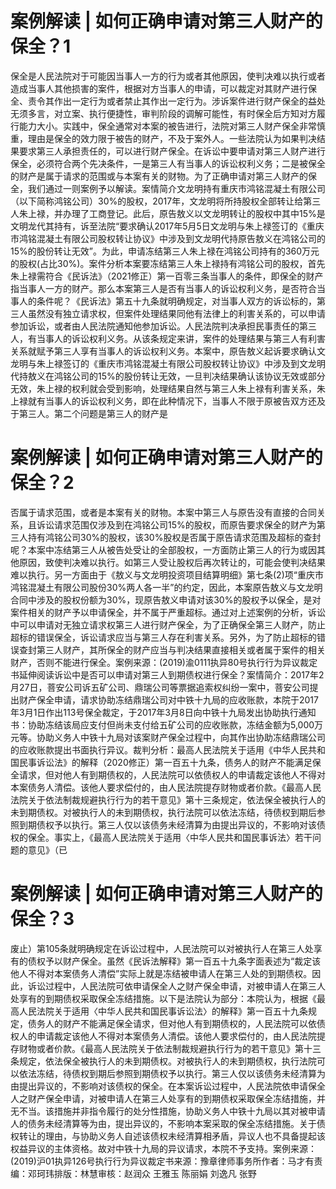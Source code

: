 # 案例解读 | 如何正确申请对第三人财产的保全？1

保全是人民法院对于可能因当事人一方的行为或者其他原因，使判决难以执行或者造成当事人其他损害的案件，根据对方当事人的申请，可以裁定对其财产进行保全、责令其作出一定行为或者禁止其作出一定行为。涉诉案件进行财产保全的益处无须多言，对立案、执行便捷性，审判阶段的调解可能性，有时保全后方知对方履行能力大小。实践中，保全通常对本案的被告进行，法院对第三人财产保全非常慎重，理由是保全的效力限于被告的财产，不及于案外人。一些法院认为如果判决结果要求第三人承担责任的，可以进行财产保全。在诉讼中要申请对第三人财产进行保全，必须符合两个先决条件，一是第三人有当事人的诉讼权利义务；二是被保全的财产是属于请求的范围或与本案有关的财物。为了正确申请对第三人财产的保全，我们通过一则案例予以解读。案情简介文龙明持有重庆市鸿铭混凝土有限公司（以下简称鸿铭公司）30%的股权，2017年，文龙明将所持股权全部转让给第三人朱上禄，并办理了工商登记。此后，原告敖义以文龙明转让的股权中其中15%是文明龙代其持有，诉至法院“要求确认2017年5月5日文龙明与朱上禄签订的《重庆市鸿铭混凝土有限公司股权转让协议》中涉及到文龙明代持原告敖义在鸿铭公司的15%的股份转让无效”。为此，申请冻结第三人朱上禄在鸿铭公司持有的360万元的股权(占比30%)。案件分析本案要冻结第三人朱上禄持有鸿铭公司的股权，首先朱上禄需符合《民诉法》（2021修正）第一百零三条当事人的条件，即保全的财产指当事人一方的财产。那么本案第三人是否有当事人的诉讼权利义务，是否符合当事人的条件呢？《民诉法》第五十九条就明确规定，对当事人双方的诉讼标的，第三人虽然没有独立请求权，但案件处理结果同他有法律上的利害关系的，可以申请参加诉讼，或者由人民法院通知他参加诉讼。人民法院判决承担民事责任的第三人，有当事人的诉讼权利义务。从该条规定来讲，案件的处理结果与第三人有利害关系就赋予第三人享有当事人的诉讼权利义务。本案中，原告敖义起诉要求确认文龙明与朱上禄签订的《重庆市鸿铭混凝土有限公司股权转让协议》中涉及到文龙明代持敖义在鸿铭公司的15%的股份转让无效，一旦判决结果确认该协议无效或部分无效，朱上禄的权利就会受到影响，处理结果自然与第三人朱上禄有利害关系，朱上禄就有当事人的诉讼权利义务，即在此种情况下，当事人不限于原被告双方还及于第三人。第二个问题是第三人的财产是

# 案例解读 | 如何正确申请对第三人财产的保全？2

否属于请求范围，或者是本案有关的财物。本案中第三人与原告没有直接的合同关系，且诉讼请求范围仅涉及到在鸿铭公司15%的股权，而原告要求保全的财产为第三人持有鸿铭公司30%的股权，该30%股权是否属于原告请求范围及超标的查封呢？本案中冻结第三人从被告处受让的全部股权，一方面防止第三人的行为或因其他原因，致使判决难以执行。如第三人受让股权后再次转让的，可能会使判决结果难以执行。另一方面由于《敖义与文龙明投资项目结算明细》第七条(2)项“重庆市鸿铭混凝土有限公司股份30%两人各一半”的约定，因此，本案原告敖义与文龙明合同中涉及的股权份额为30%，现原告敖义申请对该30%的股权予以保全，是对案件相关的财产予以申请保全，并不属于严重超标。通过对上述案例的分析，诉讼中可以申请对无独立请求权第三人进行财产保全，为了正确保全第三人财产，防止超标的错误保全，诉讼请求应当与第三人存在利害关系。另外，为了防止超标的错误查封第三人财产，其所保全的财产应当与判决结果直接相关或者属于案件的相关财产，否则不能进行保全。案例来源：(2019)渝0111执异80号执行行为异议裁定书延伸阅读诉讼中是否可以申请对第三人到期债权进行保全？案情简介：2017年2月27日，菩安公司诉五矿公司、鼎瑞公司等票据追索权纠纷一案中，菩安公司提出财产保全申请，请求协助冻结鼎瑞公司对中铁十九局的应收账款，本院于2017年3月1日作出113号保全裁定，于2017年3月8日向中铁十九局发出协助执行通知书：协助冻结该局应支付但尚未支付给五矿公司的应收账款，冻结金额为5,000万元等。协助义务人中铁十九局对该案财产保全过程中，向其作出协助冻结鼎瑞公司的应收账款提出书面执行异议。裁判分析：最高人民法院关于适用《中华人民共和国民事诉讼法》的解释（2020修正）第一百五十九条，债务人的财产不能满足保全请求，但对他人有到期债权的，人民法院可以依债权人的申请裁定该他人不得对本案债务人清偿。该他人要求偿付的，由人民法院提存财物或者价款。《最高人民法院关于依法制裁规避执行行为的若干意见》第十三条规定，依法保全被执行人的未到期债权。对被执行人的未到期债权，执行法院可以依法冻结，待债权到期后参照到期债权予以执行。第三人仅以该债务未经清算为由提出异议的，不影响对该债权的保全。事实上，《最高人民法院关于适用〈中华人民共和国民事诉法〉若干问题的意见》（已

# 案例解读 | 如何正确申请对第三人财产的保全？3

废止）第105条就明确规定在诉讼过程中，人民法院可以对被执行人在第三人处享有的债权予以财产保全。虽然《民诉法解释》第一百五十九条字面表述为“裁定该他人不得对本案债务人清偿”实际上就是冻结被申请人在第三人处的到期债权。因此，诉讼过程中，人民法院可依申请保全人之财产保全申请，对被申请人在第三人处享有的到期债权采取保全冻结措施。以下是法院认为部分：本院认为，根据《最高人民法院关于适用〈中华人民共和国民事诉讼法〉的解释》第一百五十九条规定，债务人的财产不能满足保全请求，但对他人有到期债权的，人民法院可以依债权人的申请裁定该他人不得对本案债务人清偿。该他人要求偿付的，由人民法院提存财物或者价款。《最高人民法院关于依法制裁规避执行行为的若干意见》第十三条规定，依法保全被执行人的未到期债权。对被执行人的未到期债权，执行法院可以依法冻结，待债权到期后参照到期债权予以执行。第三人仅以该债务未经清算为由提出异议的，不影响对该债权的保全。在本案诉讼过程中，人民法院依申请保全人之财产保全申请，对被申请人在第三人处享有的到期债权采取保全冻结措施，并无不当。该措施并非指令履行的处分性措施，协助义务人中铁十九局以其对被申请人的债务未经清算等为由，提出异议的，不影响本案采取的保全冻结措施。关于债权转让的理由，与协助义务人自述该债权未经清算相矛盾，异议人也不具备提起该权益异议的主体资格。故对中铁十九局的异议请求，本院不予支持。案例来源：(2019)沪01执异126号执行行为异议裁定书来源：豫章律师事务所作者：马才有责编：邓珂玮排版：林慧审核：赵润众 王雅玉 陈丽娟 刘逸凡 张野 

